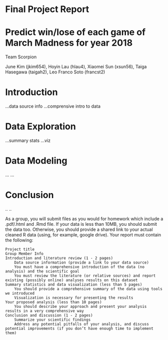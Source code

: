 # Final Project Report

# Predict win/lose of each game of March Madness for year 2018
Team Scorpion

June Kim (jkim654), Hoyin Lau (hlau4), Xiaomei Sun (xsun56), Taiga Hasegawa (taigah2), Leo Franco Soto (francst2)

# Introduction 
...data source info
...comprensive intro to data

# Data Exploration
...summary stats
...viz

# Data Modeling 
...
...

# Conclusion
..
..


As a group, you will submit files as you would for homework which include a .pdf/.html and .Rmd file. If your data is less than 10MB, you should submit the data too. Otherwise, you should provide a shared link to your actual cleaned R data (using, for example, google drive). Your report must contain the following:

    Project title
    Group Member Info
    Introduction and literature review (1 - 2 pages)
        Data source information (provide a link to your data source)
        You must have a comprehensive introduction of the data (no analysis) and the scientific goal
        You must review the literature (or relative sources) and report existing (possibly online) analyses results on this dataset
    Summary statistics and data visualization (less than 5 pages)
        You should provide a comprehensive summary of the data using tools we introduced
        Visualization is necessary for presenting the results
    Your proposed analysis (less than 10 pages)
        You should describe your approach and present your analysis results in a very comprehensive way
    Conclusion and discussion (1 - 2 pages)
        Summarize your scientific findings
        Address any potential pitfalls of your analysis, and discuss potential improvements (if you don’t have enough time to implement them)

